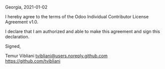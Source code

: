 Georgia, 2021-01-02

I hereby agree to the terms of the Odoo Individual Contributor License
Agreement v1.0.

I declare that I am authorized and able to make this agreement and sign this
declaration.

Signed,

Temur Vibliani tvibliani@users.noreply.github.com https://github.com/tvibliani
